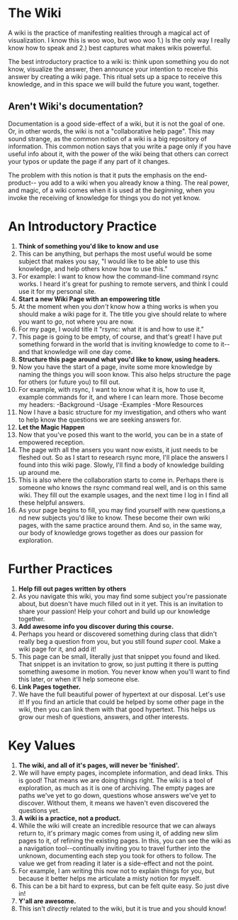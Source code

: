 <!-- TITLE: An Introductiont to Wiki -->
<!-- SUBTITLE: Wiki as a practice and not just a thing! -->

# The Wiki 
A wiki is the practice of manifesting realities through a magical act of visualization.  I know this is woo woo, but woo woo 
  1.) Is the only way I really know how to speak and 
  2.) best captures what makes wikis powerful.

The best introductory practice to a wiki is: think upon something you do not know, visualize the answer, then announce your intention to receive this answer by creating a wiki page.  This ritual sets up a space to receive this knowledge, and in this space we will build the future you want, together.

## Aren't Wiki's documentation?

Documentation is a good side-effect of a wiki, but it is not the goal of one. Or, in other words, the wiki is not a "collaborative help page".  This may sound strange, as the common notion of a wiki is a big repository of information.  This common notion says that you write a page only if you have useful info about it, with the power of the wiki being that others can correct your typos or update the page if any part of it changes.

The problem with this notion is that it puts the emphasis on the end-product-- you add to a wiki when you already know a thing.  The real power, and magic, of a wiki comes when it is used at the _beginning_, when you invoke the receiving of knowledge for things you do not yet know.

# An Introductory Practice

1. **Think of something you'd like to know and use**
  1. This can be anything, but perhaps the most useful would be some subject that makes you say, "I would like to be able to use this knowledge, and help others know how to use this." 
  2. For example: I want to know how the command-line command rsync works.  I heard it's great for pushing to remote servers, and think I could use it for my personal site.
2. **Start a new Wiki Page with an empowering title**
  1. At the moment when you _don't_ know how a thing works is when you should make a wiki page for it.  The title you give should relate to where you want to _go_, not where you are now.
  2. For my page, I would title it "rsync: what it is and how to use it."
  3. This page is going to be empty, of course, and that's great!  I have put something forward in the world that is inviting knowledge to come to it--and that knowledge will one day come.
3. **Structure this page around what you'd like to know, using headers.**
  1. Now you have the start of a page, invite some more knowledge by naming the things you will soon know.  This also helps structure the page for others (or future you) to fill out.
  2. For example, with rsync, I want to know what it is, how to use it, example commands for it, and where I can learn more.  Those become my headers:
    -Background
    -Usage
    -Examples
    -More Resources
  3. Now I have a basic structure for my investigation, and others who want to help know the questions we are seeking answers for.
4. **Let the Magic Happen**
  1.  Now that you've posed this want to the world, you can be in a state of empowered reception.
  2. The page with all the ansers you want now exists, it just needs to be fleshed out.  So as I start to research rsync more, I'll place the answers I found into this wiki page.  Slowly, I'll find a body of knowledge building up around me.
  3. This is also where the collaboration starts to come in.  Perhaps there is someone who knows the rsync command real well, and is on this same wiki.  They fill out the example usages, and the next time I log in I find all these helpful answers.
  4. As your page begins to fill, you may find yourself with new questions,a nd new subjects you'd like to know.  These become their own wiki pages, with the same practice around them.  And so, in the same way, our body of knowledge grows together as does our passion for exploration.

# Further Practices
1. **Help fill out pages written by others**
  1. As you navigate this wiki, you may find some subject you're passionate about, but doesn't have much filled out in it yet.  This is an invitation to share your passion!  Help your cohort and build up our knowledge together.
2. **Add awesome info you discover during this course.**
  1. Perhaps you heard or discovered something during class that didn't really beg a question from you, but you still found _super_ cool.  Make a wiki page for it, and add it!  
  2. This page can be small, literally just that snippet you found and liked.  That snippet is an invitation to grow, so just putting it there is putting something awesome in motion.  You never know when you'll want to find this later, or when it'll help someone else.
3. **Link Pages together.**
  1. We have the full beautiful power of hypertext at our disposal.  Let's use it!  If you find an article that could be helped by some other page in the wiki, then you can link them with that good hypertext.  This helps us grow our mesh of questions, answers, and other interests.

# Key Values
1. **The wiki, and all of it's pages, will never be 'finished'.**
  1. We will have empty pages, incomplete information, and dead links.  This is good!  That means we are doing things right.  The wiki is a tool of exploration, as much as it is one of archiving.  The empty pages are paths we've yet to go down, questions whose answers we've yet to discover.  Without them, it means we haven't even discovered the questions yet.
2. **A wiki is a practice, not a product.**
  1. While the wiki will create an incredible resource that we can always return to, it's primary magic comes from using it, of adding new slim pages to it, of refining the existing pages.  In this, you can see the wiki as a navigation tool--continually inviting you to travel further into the unknown, documenting each step you took for others to follow.  The value we get from reading it later is a side-effect and not the point.
  2. For example, I am writing this now not to explain things for you, but because it better helps me articulate a misty notion for myself.
  3. This can be a bit hard to express, but can be felt quite easy. So just dive in!
3. **Y'all are awesome.**
  1. This isn't _directly_ related to the wiki, but it is true and you should know! 

